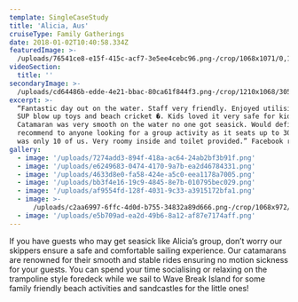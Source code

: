 ```yaml
---
template: SingleCaseStudy
title: 'Alicia, Aus'
cruiseType: Family Gatherings
date: 2018-01-02T10:40:58.334Z
featuredImage: >-
  /uploads/76541ce8-e15f-415c-acf7-3e5ee4cebc96.png-/crop/1068x1071/0,174/-/preview/
videoSection:
  title: ''
secondaryImage: >-
  /uploads/cd64486b-edde-4e21-bbac-80ca61f844f3.png-/crop/1210x1068/305,0/-/preview/
excerpt: >-
  “Fantastic day out on the water. Staff very friendly. Enjoyed utilising their
  SUP blow up toys and beach cricket �. Kids loved it very safe for kids.
  Catamaran was very smooth on the water no one got seasick. Would definitely
  recommend to anyone looking for a group activity as it seats up to 30 there
  was only 10 of us. Very roomy inside and toilet provided.” Facebook review
gallery:
  - image: '/uploads/7274add3-894f-418a-ac64-24ab2bf3b91f.png'
  - image: '/uploads/e6249683-0474-4170-9a7b-ea2d46784331.png'
  - image: '/uploads/4633d8e0-fa58-424e-a5c0-eea1178a7005.png'
  - image: '/uploads/bb3f4e16-19c9-4845-8e7b-010795bec029.png'
  - image: '/uploads/af9554fd-128f-4031-9c33-a3915172bfa1.png'
  - image: >-
      /uploads/c2aa6997-6ffc-4d0d-b755-34832a89d666.png-/crop/1068x972/0,204/-/preview/
  - image: '/uploads/e5b709ad-ea2d-49b6-8a12-af87e7174aff.png'
---
```

If you have guests who may get seasick like Alicia’s group, don’t worry our skippers ensure a safe and comfortable sailing experience. Our catamarans are renowned for their smooth and stable rides ensuring no motion sickness for your guests. You can spend your time socialising or relaxing on the trampoline style foredeck while we sail to Wave Break Island for some family friendly beach activities and sandcastles for the little ones!
